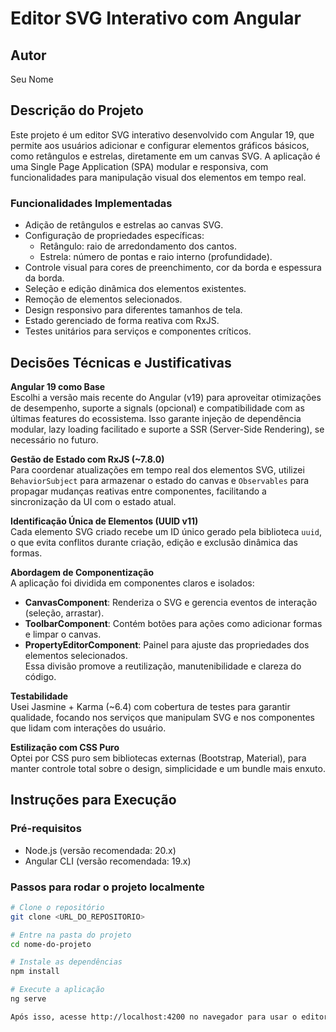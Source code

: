 # Editor SVG Interativo com Angular

## Autor  
Seu Nome

## Descrição do Projeto  
Este projeto é um editor SVG interativo desenvolvido com Angular 19, que permite aos usuários adicionar e configurar elementos gráficos básicos, como retângulos e estrelas, diretamente em um canvas SVG. A aplicação é uma Single Page Application (SPA) modular e responsiva, com funcionalidades para manipulação visual dos elementos em tempo real.

### Funcionalidades Implementadas  
- Adição de retângulos e estrelas ao canvas SVG.  
- Configuração de propriedades específicas:  
  - Retângulo: raio de arredondamento dos cantos.  
  - Estrela: número de pontas e raio interno (profundidade).  
- Controle visual para cores de preenchimento, cor da borda e espessura da borda.  
- Seleção e edição dinâmica dos elementos existentes.  
- Remoção de elementos selecionados.  
- Design responsivo para diferentes tamanhos de tela.  
- Estado gerenciado de forma reativa com RxJS.  
- Testes unitários para serviços e componentes críticos.

## Decisões Técnicas e Justificativas

**Angular 19 como Base**  
Escolhi a versão mais recente do Angular (v19) para aproveitar otimizações de desempenho, suporte a signals (opcional) e compatibilidade com as últimas features do ecossistema. Isso garante injeção de dependência modular, lazy loading facilitado e suporte a SSR (Server-Side Rendering), se necessário no futuro.

**Gestão de Estado com RxJS (~7.8.0)**  
Para coordenar atualizações em tempo real dos elementos SVG, utilizei `BehaviorSubject` para armazenar o estado do canvas e `Observables` para propagar mudanças reativas entre componentes, facilitando a sincronização da UI com o estado atual.

**Identificação Única de Elementos (UUID v11)**  
Cada elemento SVG criado recebe um ID único gerado pela biblioteca `uuid`, o que evita conflitos durante criação, edição e exclusão dinâmica das formas.

**Abordagem de Componentização**  
A aplicação foi dividida em componentes claros e isolados:  
- **CanvasComponent**: Renderiza o SVG e gerencia eventos de interação (seleção, arrastar).  
- **ToolbarComponent**: Contém botões para ações como adicionar formas e limpar o canvas.  
- **PropertyEditorComponent**: Painel para ajuste das propriedades dos elementos selecionados.  
Essa divisão promove a reutilização, manutenibilidade e clareza do código.

**Testabilidade**  
Usei Jasmine + Karma (~6.4) com cobertura de testes para garantir qualidade, focando nos serviços que manipulam SVG e nos componentes que lidam com interações do usuário.

**Estilização com CSS Puro**  
Optei por CSS puro sem bibliotecas externas (Bootstrap, Material), para manter controle total sobre o design, simplicidade e um bundle mais enxuto.

## Instruções para Execução

### Pré-requisitos  
- Node.js (versão recomendada: 20.x)  
- Angular CLI (versão recomendada: 19.x)  

### Passos para rodar o projeto localmente  

```bash
# Clone o repositório
git clone <URL_DO_REPOSITORIO>

# Entre na pasta do projeto
cd nome-do-projeto

# Instale as dependências
npm install

# Execute a aplicação
ng serve

Após isso, acesse http://localhost:4200 no navegador para usar o editor SVG.
